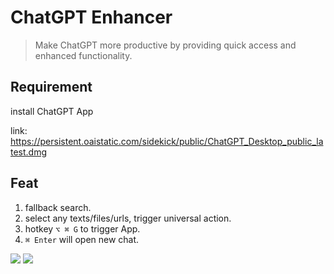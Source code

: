 # ChatGPT Enhancer
> Make ChatGPT more productive by providing quick access and enhanced functionality.

## Requirement

install ChatGPT App

link: https://persistent.oaistatic.com/sidekick/public/ChatGPT_Desktop_public_latest.dmg

## Feat
1. fallback search.
2. select any texts/files/urls, trigger universal action.
3. hotkey `⌥ ⌘ G` to trigger App.
4. `⌘ Enter` will open new chat.



[![](https://img.shields.io/badge/version-v0.5-green?style=for-the-badge)](https://img.shields.io/badge/version-v0.5-green?style=for-the-badge)
[![](https://img.shields.io/badge/download-click-blue?style=for-the-badge)](https://github.com/alanhe421/alfred-workflows/raw/master/chatgpt-enhancer/ChatGPT%20Enhancer.alfredworkflow)




<!-- more -->
